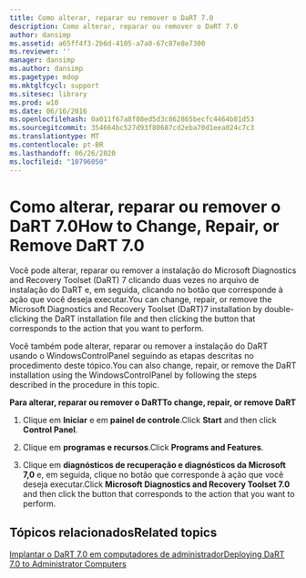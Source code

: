 ```yaml
---
title: Como alterar, reparar ou remover o DaRT 7.0
description: Como alterar, reparar ou remover o DaRT 7.0
author: dansimp
ms.assetid: a65ff4f3-2b6d-4105-a7a0-67c87e8e7300
ms.reviewer: ''
manager: dansimp
ms.author: dansimp
ms.pagetype: mdop
ms.mktglfcycl: support
ms.sitesec: library
ms.prod: w10
ms.date: 06/16/2016
ms.openlocfilehash: 0a011f67a8f08ed5d3c862865becfc4464b81d53
ms.sourcegitcommit: 354664bc527d93f80687cd2eba70d1eea024c7c3
ms.translationtype: MT
ms.contentlocale: pt-BR
ms.lasthandoff: 06/26/2020
ms.locfileid: "10796050"
---
```

# <span data-ttu-id="aac7c-103">Como alterar, reparar ou remover o DaRT 7.0</span><span class="sxs-lookup"><span data-stu-id="aac7c-103">How to Change, Repair, or Remove DaRT 7.0</span></span>


<span data-ttu-id="aac7c-104">Você pode alterar, reparar ou remover a instalação do Microsoft Diagnostics and Recovery Toolset (DaRT) 7 clicando duas vezes no arquivo de instalação do DaRT e, em seguida, clicando no botão que corresponde à ação que você deseja executar.</span><span class="sxs-lookup"><span data-stu-id="aac7c-104">You can change, repair, or remove the Microsoft Diagnostics and Recovery Toolset (DaRT)7 installation by double-clicking the DaRT installation file and then clicking the button that corresponds to the action that you want to perform.</span></span>

<span data-ttu-id="aac7c-105">Você também pode alterar, reparar ou remover a instalação do DaRT usando o WindowsControlPanel seguindo as etapas descritas no procedimento deste tópico.</span><span class="sxs-lookup"><span data-stu-id="aac7c-105">You can also change, repair, or remove the DaRT installation using the WindowsControlPanel by following the steps described in the procedure in this topic.</span></span>

**<span data-ttu-id="aac7c-106">Para alterar, reparar ou remover o DaRT</span><span class="sxs-lookup"><span data-stu-id="aac7c-106">To change, repair, or remove DaRT</span></span>**

1.  <span data-ttu-id="aac7c-107">Clique em **Iniciar** e em **painel de controle**.</span><span class="sxs-lookup"><span data-stu-id="aac7c-107">Click **Start** and then click **Control Panel**.</span></span>

2.  <span data-ttu-id="aac7c-108">Clique em **programas e recursos**.</span><span class="sxs-lookup"><span data-stu-id="aac7c-108">Click **Programs and Features**.</span></span>

3.  <span data-ttu-id="aac7c-109">Clique em **diagnósticos de recuperação e diagnósticos da Microsoft 7,0** e, em seguida, clique no botão que corresponde à ação que você deseja executar.</span><span class="sxs-lookup"><span data-stu-id="aac7c-109">Click **Microsoft Diagnostics and Recovery Toolset 7.0** and then click the button that corresponds to the action that you want to perform.</span></span>

## <span data-ttu-id="aac7c-110">Tópicos relacionados</span><span class="sxs-lookup"><span data-stu-id="aac7c-110">Related topics</span></span>


[<span data-ttu-id="aac7c-111">Implantar o DaRT 7.0 em computadores de administrador</span><span class="sxs-lookup"><span data-stu-id="aac7c-111">Deploying DaRT 7.0 to Administrator Computers</span></span>](deploying-dart-70-to-administrator-computers-dart-7.md)

 

 





